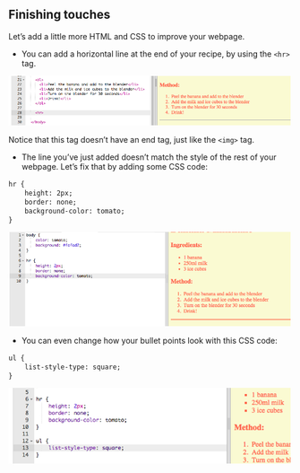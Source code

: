 ## Finishing touches

Let’s add a little more HTML and CSS to improve your webpage.



+ You can add a horizontal line at the end of your recipe, by using the `<hr>` tag.

![screenshot](images/recipe-hr.png)

Notice that this tag doesn’t have an end tag, just like the `<img>` tag.

+ The line you’ve just added doesn’t match the style of the rest of your webpage. Let’s fix that by adding some CSS code:

```
hr {
    height: 2px;
    border: none;
    background-color: tomato;
}
```

![screenshot](images/recipe-hr-css.png)

+ You can even change how your bullet points look with this CSS code:

```
ul {
    list-style-type: square;
}
```

![screenshot](images/recipe-ul-css.png)

